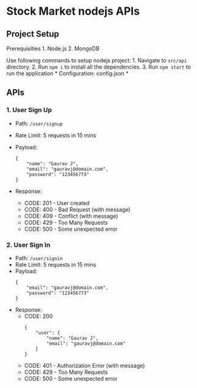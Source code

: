 # Stock Market nodejs APIs

## Project Setup
Prerequisities
	1. Node.js
	2. MongoDB

Use following commands to setup nodejs project:
	1. Navigate to `src/api` directory.
	2. Run `npm i` to install all the dependencies.
	3. Run `npm start` to run the application
		* Configuration: config.json
		* 

## APIs

### 1. User Sign Up

* Path: `/user/signup`
* Rate Limit: 5 requests in 15 mins
* Payload:
	
	```
	{
		"name": "Gaurav J",
		"email": "gauravj@domain.com",
		"password": "123456773"
	}
	```
* Response:
	* CODE: 201 - User created
 	* CODE: 400 - Bad Request (with message)
 	* CODE: 409 - Conflict (with message)
	* CODE: 429 - Too Many Requests
  	* CODE: 500 - Some unexpected error

### 2. User Sign In
* Path: `/user/signin`
* Rate Limit: 5 requests in 15 mins
* Payload:
	```
	{
		"email": "gauravj@domain.com",
		"password": "123456773"
	}
	```
* Response:
	* CODE: 200
 		```
  		{
			"user": {
				"name": "Gaurav J",
				"email": "gauravj@domain.com"
			}
		}
   		```
   	* CODE: 401 - Authorization Error (with message)
	* CODE: 429 - Too Many Requests
    * CODE: 500 - Some unexpected error
